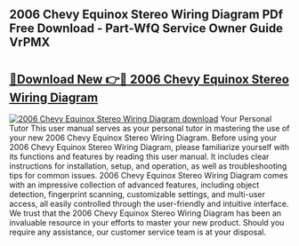 ## 2006 Chevy Equinox Stereo Wiring Diagram PDf Free Download - Part-WfQ Service Owner Guide VrPMX

# <h2><a href="http://dfh6pa1.blite.top/?on=2006+Chevy+Equinox+Stereo+Wiring+Diagram">🔗Download New 👉🔴 2006 Chevy Equinox Stereo Wiring Diagram</a></h2>

[![2006 Chevy Equinox Stereo Wiring Diagram download](https://i.imgur.com/lujVjoI.png)](http://dfh6pa1.blite.top/?on=2006+Chevy+Equinox+Stereo+Wiring+Diagram)
Your Personal Tutor This user manual serves as your personal tutor in mastering the use of your new 2006 Chevy Equinox Stereo Wiring Diagram. Before using your 2006 Chevy Equinox Stereo Wiring Diagram, please familiarize yourself with its functions and features by reading this user manual. It includes clear instructions for installation, setup, and operation, as well as troubleshooting tips for common issues. 2006 Chevy Equinox Stereo Wiring Diagram comes with an impressive collection of advanced features, including object detection, fingerprint scanning, customizable settings, and multi-user access, all easily controlled through the user-friendly and intuitive interface. We trust that the 2006 Chevy Equinox Stereo Wiring Diagram has been an invaluable resource in your efforts to master your new product. Should you require any assistance, our customer service team is at your disposal.
